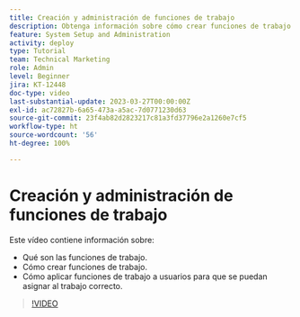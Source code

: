 ```yaml
---
title: Creación y administración de funciones de trabajo
description: Obtenga información sobre cómo crear funciones de trabajo y asociarlas a usuarios para mejorar las asignaciones.
feature: System Setup and Administration
activity: deploy
type: Tutorial
team: Technical Marketing
role: Admin
level: Beginner
jira: KT-12448
doc-type: video
last-substantial-update: 2023-03-27T00:00:00Z
exl-id: ac72827b-6a65-473a-a5ac-7d0771230d63
source-git-commit: 23f4ab82d2823217c81a3fd37796e2a1260e7cf5
workflow-type: ht
source-wordcount: '56'
ht-degree: 100%

---
```


# Creación y administración de funciones de trabajo

Este vídeo contiene información sobre:

* Qué son las funciones de trabajo.
* Cómo crear funciones de trabajo.
* Cómo aplicar funciones de trabajo a usuarios para que se puedan asignar al trabajo correcto.

>[!VIDEO](https://video.tv.adobe.com/v/3416966/?quality=12&learn=on)
